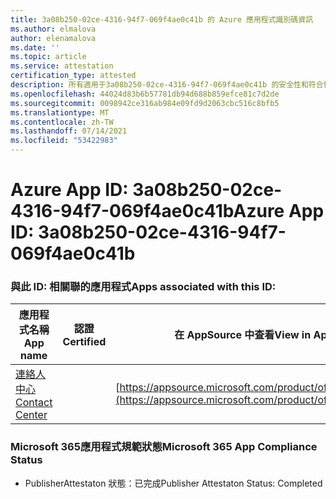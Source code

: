 ```yaml
---
title: 3a08b250-02ce-4316-94f7-069f4ae0c41b 的 Azure 應用程式識別碼資訊
ms.author: elmalova
author: elenamalova
ms.date: ''
ms.topic: article
ms.service: attestation
certification_type: attested
description: 所有適用于3a08b250-02ce-4316-94f7-069f4ae0c41b 的安全性和符合性資訊資訊。
ms.openlocfilehash: 44024d83b6b57781db94d688b859efce81c7d2de
ms.sourcegitcommit: 0098942ce316ab984e09fd9d2063cbc516c8bfb5
ms.translationtype: MT
ms.contentlocale: zh-TW
ms.lasthandoff: 07/14/2021
ms.locfileid: "53422983"
---
```

# <a name="azure-app-id-3a08b250-02ce-4316-94f7-069f4ae0c41b"></a><span data-ttu-id="99eb5-103">Azure App ID: 3a08b250-02ce-4316-94f7-069f4ae0c41b</span><span class="sxs-lookup"><span data-stu-id="99eb5-103">Azure App ID: 3a08b250-02ce-4316-94f7-069f4ae0c41b</span></span>


### <a name="apps-associated-with-this-id"></a><span data-ttu-id="99eb5-104">與此 ID: 相關聯的應用程式</span><span class="sxs-lookup"><span data-stu-id="99eb5-104">Apps associated with this ID:</span></span>
| <span data-ttu-id="99eb5-105">**應用程式名稱**</span><span class="sxs-lookup"><span data-stu-id="99eb5-105">**App name**</span></span> | <span data-ttu-id="99eb5-106">**認證**</span><span class="sxs-lookup"><span data-stu-id="99eb5-106">**Certified**</span></span> | <span data-ttu-id="99eb5-107">**在 AppSource 中查看**</span><span class="sxs-lookup"><span data-stu-id="99eb5-107">**View in AppSource**</span></span> |
|-|-|-|
| [<span data-ttu-id="99eb5-108">連絡人中心</span><span class="sxs-lookup"><span data-stu-id="99eb5-108">Contact Center</span></span>](https://docs.microsoft.com/en-us/microsoft-365-app-certification/forward/WA200001428) |  | [https://appsource.microsoft.com/product/office/WA200001428](https://appsource.microsoft.com/product/office/WA200001428) |

### <a name="microsoft-365-app-compliance-status"></a><span data-ttu-id="99eb5-109">Microsoft 365應用程式規範狀態</span><span class="sxs-lookup"><span data-stu-id="99eb5-109">Microsoft 365 App Compliance Status</span></span>
- <span data-ttu-id="99eb5-110">PublisherAttestaton 狀態：已完成</span><span class="sxs-lookup"><span data-stu-id="99eb5-110">Publisher Attestaton Status: Completed</span></span>

